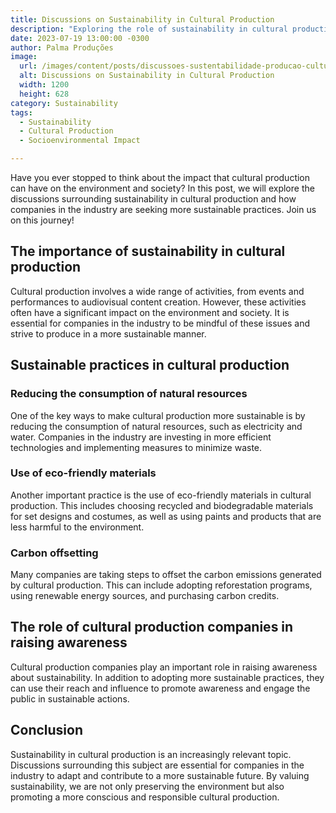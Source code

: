 ```yaml
---
title: Discussions on Sustainability in Cultural Production
description: "Exploring the role of sustainability in cultural production and its impact on the environment and society."
date: 2023-07-19 13:00:00 -0300
author: Palma Produções
image:
  url: /images/content/posts/discussoes-sustentabilidade-producao-cultural.jpg
  alt: Discussions on Sustainability in Cultural Production
  width: 1200
  height: 628
category: Sustainability
tags:
  - Sustainability
  - Cultural Production
  - Socioenvironmental Impact

---
```

<Titulo/>

<Tags />

<ImagemPrincipal />

<Resumo>
Have you ever stopped to think about the impact that cultural production can have on the environment and society? In this post, we will explore the discussions surrounding sustainability in cultural production and how companies in the industry are seeking more sustainable practices. Join us on this journey!
</Resumo>

## The importance of sustainability in cultural production

Cultural production involves a wide range of activities, from events and performances to audiovisual content creation. However, these activities often have a significant impact on the environment and society. It is essential for companies in the industry to be mindful of these issues and strive to produce in a more sustainable manner.

## Sustainable practices in cultural production

### Reducing the consumption of natural resources

One of the key ways to make cultural production more sustainable is by reducing the consumption of natural resources, such as electricity and water. Companies in the industry are investing in more efficient technologies and implementing measures to minimize waste.

### Use of eco-friendly materials

Another important practice is the use of eco-friendly materials in cultural production. This includes choosing recycled and biodegradable materials for set designs and costumes, as well as using paints and products that are less harmful to the environment.

### Carbon offsetting

Many companies are taking steps to offset the carbon emissions generated by cultural production. This can include adopting reforestation programs, using renewable energy sources, and purchasing carbon credits.

## The role of cultural production companies in raising awareness

Cultural production companies play an important role in raising awareness about sustainability. In addition to adopting more sustainable practices, they can use their reach and influence to promote awareness and engage the public in sustainable actions.

## Conclusion

Sustainability in cultural production is an increasingly relevant topic. Discussions surrounding this subject are essential for companies in the industry to adapt and contribute to a more sustainable future. By valuing sustainability, we are not only preserving the environment but also promoting a more conscious and responsible cultural production.

